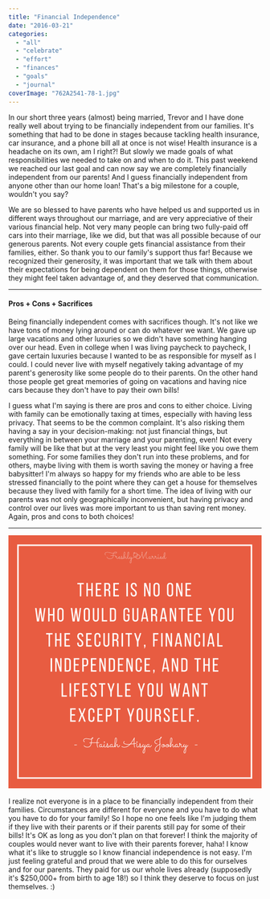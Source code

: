 ```yaml
---
title: "Financial Independence"
date: "2016-03-21"
categories: 
  - "all"
  - "celebrate"
  - "effort"
  - "finances"
  - "goals"
  - "journal"
coverImage: "762A2541-78-1.jpg"
---
```


In our short three years (almost) being married, Trevor and I have done really well about trying to be financially independent from our families. It's something that had to be done in stages because tackling health insurance, car insurance, and a phone bill all at once is not wise! Health insurance is a headache on its own, am I right?! But slowly we made goals of what responsibilities we needed to take on and when to do it. This past weekend we reached our last goal and can now say we are completely financially independent from our parents! And I guess financially independent from anyone other than our home loan! That's a big milestone for a couple, wouldn't you say?

We are so blessed to have parents who have helped us and supported us in different ways throughout our marriage, and are very appreciative of their various financial help. Not very many people can bring two fully-paid off cars into their marriage, like we did, but that was all possible because of our generous parents. Not every couple gets financial assistance from their families, either. So thank you to our family's support thus far! Because we recognized their generosity, it was important that we talk with them about their expectations for being dependent on them for those things, otherwise they might feel taken advantage of, and they deserved that communication.

* * *

#### Pros + Cons + Sacrifices

Being financially independent comes with sacrifices though. It's not like we have tons of money lying around or can do whatever we want. We gave up large vacations and other luxuries so we didn't have something hanging over our head. Even in college when I was living paycheck to paycheck, I gave certain luxuries because I wanted to be as responsible for myself as I could. I could never live with myself negatively taking advantage of my parent's generosity like some people do to their parents. On the other hand those people get great memories of going on vacations and having nice cars because they don't have to pay their own bills!

I guess what I'm saying is there are pros and cons to either choice. Living with family can be emotionally taxing at times, especially with having less privacy. That seems to be the common complaint. It's also risking them having a say in your decision-making: not just financial things, but everything in between your marriage and your parenting, even! Not every family will be like that but at the very least you might feel like you owe them something. For some families they don't run into these problems, and for others, maybe living with them is worth saving the money or having a free babysitter! I'm always so happy for my friends who are able to be less stressed financially to the point where they can get a house for themselves because they lived with family for a short time. The idea of living with our parents was not only geographically inconvenient, but having privacy and control over our lives was more important to us than saving rent money. Again, pros and cons to both choices!

* * *

![financial independence, being financially independent, financially independent couples, finances, finances and couples, marriage and money, paying bills, paying bills when married, living with parents, living with family, couples living with family, couples saving money by living with family, marriage help, marriage advice, milestones in marriage](/images/financial-security-quote.png)

I realize not everyone is in a place to be financially independent from their families. Circumstances are different for everyone and you have to do what you have to do for your family! So I hope no one feels like I'm judging them if they live with their parents or if their parents still pay for some of their bills! It's OK as long as you don't plan on that forever! I think the majority of couples would never want to live with their parents forever, haha! I know what it's like to struggle so I know financial independence is not easy. I'm just feeling grateful and proud that we were able to do this for ourselves and for our parents. They paid for us our whole lives already (supposedly it's $250,000+ from birth to age 18!) so I think they deserve to focus on just themselves. :)
